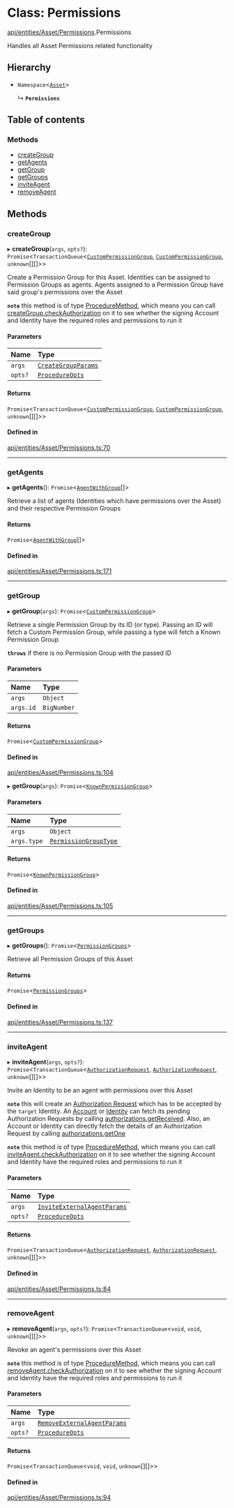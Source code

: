 # Class: Permissions

[api/entities/Asset/Permissions](../wiki/api.entities.Asset.Permissions).Permissions

Handles all Asset Permissions related functionality

## Hierarchy

- `Namespace`<[`Asset`](../wiki/api.entities.Asset.Asset)\>

  ↳ **`Permissions`**

## Table of contents

### Methods

- [createGroup](../wiki/api.entities.Asset.Permissions.Permissions#creategroup)
- [getAgents](../wiki/api.entities.Asset.Permissions.Permissions#getagents)
- [getGroup](../wiki/api.entities.Asset.Permissions.Permissions#getgroup)
- [getGroups](../wiki/api.entities.Asset.Permissions.Permissions#getgroups)
- [inviteAgent](../wiki/api.entities.Asset.Permissions.Permissions#inviteagent)
- [removeAgent](../wiki/api.entities.Asset.Permissions.Permissions#removeagent)

## Methods

### createGroup

▸ **createGroup**(`args`, `opts?`): `Promise`<`TransactionQueue`<[`CustomPermissionGroup`](../wiki/api.entities.CustomPermissionGroup.CustomPermissionGroup), [`CustomPermissionGroup`](../wiki/api.entities.CustomPermissionGroup.CustomPermissionGroup), `unknown`[][]\>\>

Create a Permission Group for this Asset. Identities can be assigned to Permission Groups as agents. Agents assigned to a Permission Group have said group's permissions over the Asset

**`note`** this method is of type [ProcedureMethod](../wiki/types.ProcedureMethod), which means you can call [createGroup.checkAuthorization](../wiki/types.ProcedureMethod#checkauthorization)
  on it to see whether the signing Account and Identity have the required roles and permissions to run it

#### Parameters

| Name | Type |
| :------ | :------ |
| `args` | [`CreateGroupParams`](../wiki/api.procedures.createGroup.CreateGroupParams) |
| `opts?` | [`ProcedureOpts`](../wiki/types.ProcedureOpts) |

#### Returns

`Promise`<`TransactionQueue`<[`CustomPermissionGroup`](../wiki/api.entities.CustomPermissionGroup.CustomPermissionGroup), [`CustomPermissionGroup`](../wiki/api.entities.CustomPermissionGroup.CustomPermissionGroup), `unknown`[][]\>\>

#### Defined in

[api/entities/Asset/Permissions.ts:70](https://github.com/PolymathNetwork/polymesh-sdk/blob/31dfa0dc/src/api/entities/Asset/Permissions.ts#L70)

___

### getAgents

▸ **getAgents**(): `Promise`<[`AgentWithGroup`](../wiki/api.entities.Asset.types.AgentWithGroup)[]\>

Retrieve a list of agents (Identities which have permissions over the Asset) and
  their respective Permission Groups

#### Returns

`Promise`<[`AgentWithGroup`](../wiki/api.entities.Asset.types.AgentWithGroup)[]\>

#### Defined in

[api/entities/Asset/Permissions.ts:171](https://github.com/PolymathNetwork/polymesh-sdk/blob/31dfa0dc/src/api/entities/Asset/Permissions.ts#L171)

___

### getGroup

▸ **getGroup**(`args`): `Promise`<[`CustomPermissionGroup`](../wiki/api.entities.CustomPermissionGroup.CustomPermissionGroup)\>

Retrieve a single Permission Group by its ID (or type). Passing an ID will fetch a Custom Permission Group,
  while passing a type will fetch a Known Permission Group

**`throws`** if there is no Permission Group with the passed ID

#### Parameters

| Name | Type |
| :------ | :------ |
| `args` | `Object` |
| `args.id` | `BigNumber` |

#### Returns

`Promise`<[`CustomPermissionGroup`](../wiki/api.entities.CustomPermissionGroup.CustomPermissionGroup)\>

#### Defined in

[api/entities/Asset/Permissions.ts:104](https://github.com/PolymathNetwork/polymesh-sdk/blob/31dfa0dc/src/api/entities/Asset/Permissions.ts#L104)

▸ **getGroup**(`args`): `Promise`<[`KnownPermissionGroup`](../wiki/api.entities.KnownPermissionGroup.KnownPermissionGroup)\>

#### Parameters

| Name | Type |
| :------ | :------ |
| `args` | `Object` |
| `args.type` | [`PermissionGroupType`](../wiki/types.PermissionGroupType) |

#### Returns

`Promise`<[`KnownPermissionGroup`](../wiki/api.entities.KnownPermissionGroup.KnownPermissionGroup)\>

#### Defined in

[api/entities/Asset/Permissions.ts:105](https://github.com/PolymathNetwork/polymesh-sdk/blob/31dfa0dc/src/api/entities/Asset/Permissions.ts#L105)

___

### getGroups

▸ **getGroups**(): `Promise`<[`PermissionGroups`](../wiki/types.PermissionGroups)\>

Retrieve all Permission Groups of this Asset

#### Returns

`Promise`<[`PermissionGroups`](../wiki/types.PermissionGroups)\>

#### Defined in

[api/entities/Asset/Permissions.ts:137](https://github.com/PolymathNetwork/polymesh-sdk/blob/31dfa0dc/src/api/entities/Asset/Permissions.ts#L137)

___

### inviteAgent

▸ **inviteAgent**(`args`, `opts?`): `Promise`<`TransactionQueue`<[`AuthorizationRequest`](../wiki/api.entities.AuthorizationRequest.AuthorizationRequest), [`AuthorizationRequest`](../wiki/api.entities.AuthorizationRequest.AuthorizationRequest), `unknown`[][]\>\>

Invite an Identity to be an agent with permissions over this Asset

**`note`** this will create an [Authorization Request](../wiki/api.entities.AuthorizationRequest.AuthorizationRequest) which has to be accepted by the `target` Identity.
  An [Account](../wiki/api.entities.Account.Account) or [Identity](../wiki/api.entities.Identity.Identity) can fetch its pending Authorization Requests by calling [authorizations.getReceived](../wiki/api.entities.common.namespaces.Authorizations.Authorizations#getreceived).
  Also, an Account or Identity can directly fetch the details of an Authorization Request by calling [authorizations.getOne](../wiki/api.entities.common.namespaces.Authorizations.Authorizations#getone)

**`note`** this method is of type [ProcedureMethod](../wiki/types.ProcedureMethod), which means you can call [inviteAgent.checkAuthorization](../wiki/types.ProcedureMethod#checkauthorization)
  on it to see whether the signing Account and Identity have the required roles and permissions to run it

#### Parameters

| Name | Type |
| :------ | :------ |
| `args` | [`InviteExternalAgentParams`](../wiki/api.procedures.inviteExternalAgent.InviteExternalAgentParams) |
| `opts?` | [`ProcedureOpts`](../wiki/types.ProcedureOpts) |

#### Returns

`Promise`<`TransactionQueue`<[`AuthorizationRequest`](../wiki/api.entities.AuthorizationRequest.AuthorizationRequest), [`AuthorizationRequest`](../wiki/api.entities.AuthorizationRequest.AuthorizationRequest), `unknown`[][]\>\>

#### Defined in

[api/entities/Asset/Permissions.ts:84](https://github.com/PolymathNetwork/polymesh-sdk/blob/31dfa0dc/src/api/entities/Asset/Permissions.ts#L84)

___

### removeAgent

▸ **removeAgent**(`args`, `opts?`): `Promise`<`TransactionQueue`<`void`, `void`, `unknown`[][]\>\>

Revoke an agent's permissions over this Asset

**`note`** this method is of type [ProcedureMethod](../wiki/types.ProcedureMethod), which means you can call [removeAgent.checkAuthorization](../wiki/types.ProcedureMethod#checkauthorization)
  on it to see whether the signing Account and Identity have the required roles and permissions to run it

#### Parameters

| Name | Type |
| :------ | :------ |
| `args` | [`RemoveExternalAgentParams`](../wiki/api.procedures.removeExternalAgent.RemoveExternalAgentParams) |
| `opts?` | [`ProcedureOpts`](../wiki/types.ProcedureOpts) |

#### Returns

`Promise`<`TransactionQueue`<`void`, `void`, `unknown`[][]\>\>

#### Defined in

[api/entities/Asset/Permissions.ts:94](https://github.com/PolymathNetwork/polymesh-sdk/blob/31dfa0dc/src/api/entities/Asset/Permissions.ts#L94)
